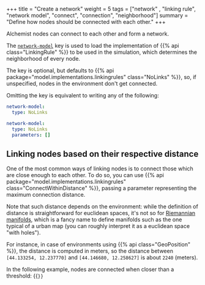 +++
title = "Create a network"
weight = 5
tags = ["network" , "linking rule", "network model", "connect", "connection", "neighborhood"]
summary = "Define how nodes should be connected with each other."
+++

Alchemist nodes can connect to each other and form a network.

The [`network-model`](/reference/yaml/#network-model) key is used to load the implementation of
{{% api class="LinkingRule" %}}
to be used in the simulation,
which determines the neighborhood of every node.

The key is optional, but defaults to {{% api package="model.implementations.linkingrules" class="NoLinks" %}},
so, if unspecified, nodes in the environment don't get connected.

Omitting the key is equivalent to writing any of the following:
```yaml
network-model:
  type: NoLinks
```
```yaml
network-model:
  type: NoLinks
  parameters: []
```

## Linking nodes based on their respective distance

One of the most common ways of linking nodes is to connect those which are close enough to each other.
To do so, you can use {{% api package="model.implementations.linkingrules" class="ConnectWithinDistance" %}},
passing a parameter representing the maximum connection distance.

Note that such distance depends on the environment: while the definition of distance is straightforward for euclidean spaces,
it's not so for [Riemannian manifolds](https://en.wikipedia.org/wiki/Riemannian_geometry),
which is a fancy name to define manifolds such as the one typical of a urban map
(you can roughly interpret it as a euclidean space "with holes").

For instance, in case of environments using
{{% api class="GeoPosition" %}}, the distance is computed in meters, so the
distance between `[44.133254, 12.237770]` and `[44.146680, 12.258627]` is about `2240` (meters).

In the following example, nodes are connected when closer than a threshold:
{{<code path="src/test/resources/website-snippets/deployment-in-three-points.yml" >}}
